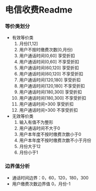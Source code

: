 # 电信收费Readme

### 等价类划分

+ 有效等价类
  1. 月份[1,12]
  2. 用户不按时缴费次数[0,月份)
  3. 用户通话时间(0,60] 享受折扣
  4. 用户通话时间(0,60] 不享受折扣
  5. 用户通话时间(60,120] 享受折扣
  6. 用户通话时间(60,120] 不享受折扣
  7. 用户通话时间(120,180] 享受折扣
  8. 用户通话时间(120,180] 不享受折扣
  9. 用户通话时间(180,300] 享受折扣
  10. 用户通话时间(180,300] 不享受折扣
  11. 用户通话时间>300 享受折扣
  12. 用户通话时间>300 不享受折扣
+ 无效等价类
  1. 输入有值不为整形
  2. 用户通话时间不大于0
  3. 用户本年度不按时缴费次数小于0
  4. 用户本年度不按时缴费次数不小于月份
  5. 月份大于12
  6. 月份小于1

### 边界值分析

+ 通话时间边界：0，60，120，180，300
+ 用户缴费次数边界值 0，月份-1

